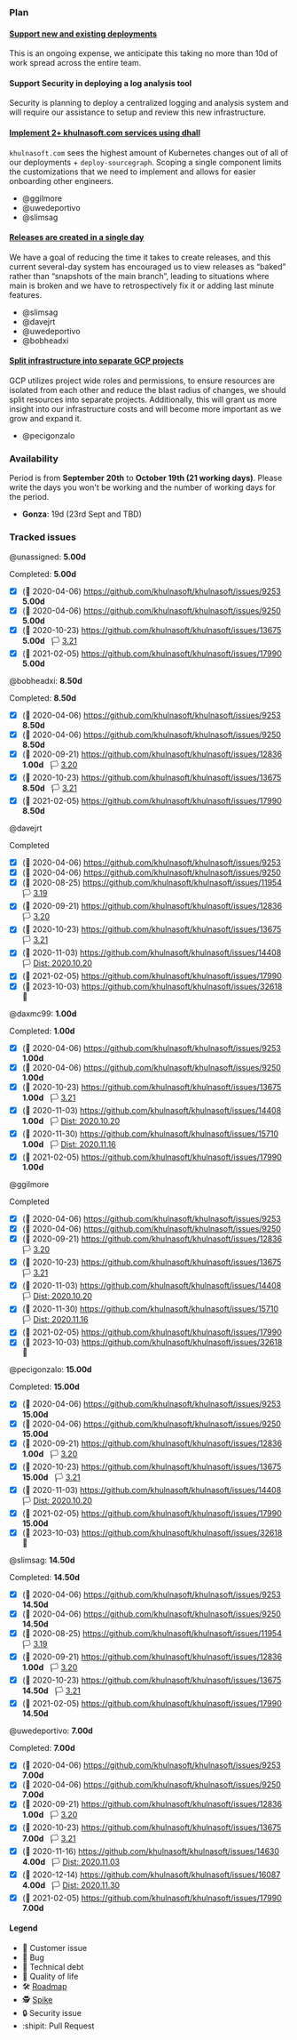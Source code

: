 ### Plan

#### [Support new and existing deployments](https://github.com/orgs/sourcegraph/projects/74)

This is an ongoing expense, we anticipate this taking no more than 10d of work spread across the entire team.

#### Support Security in deploying a log analysis tool

Security is planning to deploy a centralized logging and analysis system and will require our assistance to setup and review this new infrastructure.

#### [Implement 2+ khulnasoft.com services using dhall](https://github.com/orgs/sourcegraph/projects/71)

`khulnasoft.com` sees the highest amount of Kubernetes changes out of all of our deployments + `deploy-sourcegraph`. Scoping a single component limits the customizations that we need to implement and allows for easier onboarding other engineers.

- @ggilmore 
- @uwedeportivo
- @slimsag 

#### [Releases are created in a single day](https://github.com/orgs/sourcegraph/projects/90)

We have a goal of reducing the time it takes to create releases, and this current several-day system has encouraged us to view releases as “baked” rather than “snapshots of the main branch”, leading to situations where main is broken and we have to retrospectively fix it or adding last minute features.

- @slimsag 
- @davejrt 
- @uwedeportivo 
- @bobheadxi 

#### [Split infrastructure into separate GCP projects](https://github.com/orgs/sourcegraph/projects/92)

GCP utilizes project wide roles and permissions, to ensure resources are isolated from each other and reduce the blast radius of changes, we should split resources into separate projects. Additionally, this will grant us more insight into our infrastructure costs and will become more important as we grow and expand it.

- @pecigonzalo 

### Availability

Period is from **September 20th** to **October 19th (21 working days)**. Please write the days you won't be working and the number of working days for the period.

- **Gonza**: 19d (23rd Sept and TBD)

### Tracked issues

<!-- BEGIN WORK -->
<!-- BEGIN ASSIGNEE:  -->
@unassigned: __5.00d__


Completed: __5.00d__
- [x] (🏁 2020-04-06) https://github.com/khulnasoft/khulnasoft/issues/9253  __5.00d__
- [x] (🏁 2020-04-06) https://github.com/khulnasoft/khulnasoft/issues/9250  __5.00d__
- [x] (🏁 2020-10-23) https://github.com/khulnasoft/khulnasoft/issues/13675  __5.00d__   🏳️ [3.21](https://github.com/khulnasoft/khulnasoft/milestone/46)
- [x] (🏁 2021-02-05) https://github.com/khulnasoft/khulnasoft/issues/17990  __5.00d__
<!-- END ASSIGNEE -->

<!-- BEGIN ASSIGNEE: bobheadxi -->
@bobheadxi: __8.50d__


Completed: __8.50d__
- [x] (🏁 2020-04-06) https://github.com/khulnasoft/khulnasoft/issues/9253  __8.50d__
- [x] (🏁 2020-04-06) https://github.com/khulnasoft/khulnasoft/issues/9250  __8.50d__
- [x] (🏁 2020-09-21) https://github.com/khulnasoft/khulnasoft/issues/12836  __1.00d__   🏳️ [3.20](https://github.com/khulnasoft/khulnasoft/milestone/45)
- [x] (🏁 2020-10-23) https://github.com/khulnasoft/khulnasoft/issues/13675  __8.50d__   🏳️ [3.21](https://github.com/khulnasoft/khulnasoft/milestone/46)
- [x] (🏁 2021-02-05) https://github.com/khulnasoft/khulnasoft/issues/17990  __8.50d__
<!-- END ASSIGNEE -->

<!-- BEGIN ASSIGNEE: davejrt -->
@davejrt


Completed
- [x] (🏁 2020-04-06) https://github.com/khulnasoft/khulnasoft/issues/9253 
- [x] (🏁 2020-04-06) https://github.com/khulnasoft/khulnasoft/issues/9250 
- [x] (🏁 2020-08-25) https://github.com/khulnasoft/khulnasoft/issues/11954    🏳️ [3.19](https://github.com/khulnasoft/khulnasoft/milestone/44)
- [x] (🏁 2020-09-21) https://github.com/khulnasoft/khulnasoft/issues/12836    🏳️ [3.20](https://github.com/khulnasoft/khulnasoft/milestone/45)
- [x] (🏁 2020-10-23) https://github.com/khulnasoft/khulnasoft/issues/13675    🏳️ [3.21](https://github.com/khulnasoft/khulnasoft/milestone/46)
- [x] (🏁 2020-11-03) https://github.com/khulnasoft/khulnasoft/issues/14408    🏳️ [Dist: 2020.10.20](https://github.com/khulnasoft/khulnasoft/milestone/56)
- [x] (🏁 2021-02-05) https://github.com/khulnasoft/khulnasoft/issues/17990 
- [x] (🏁 2023-10-03) https://github.com/khulnasoft/khulnasoft/issues/32618  🧶
<!-- END ASSIGNEE -->

<!-- BEGIN ASSIGNEE: daxmc99 -->
@daxmc99: __1.00d__


Completed: __1.00d__
- [x] (🏁 2020-04-06) https://github.com/khulnasoft/khulnasoft/issues/9253  __1.00d__
- [x] (🏁 2020-04-06) https://github.com/khulnasoft/khulnasoft/issues/9250  __1.00d__
- [x] (🏁 2020-10-23) https://github.com/khulnasoft/khulnasoft/issues/13675  __1.00d__   🏳️ [3.21](https://github.com/khulnasoft/khulnasoft/milestone/46)
- [x] (🏁 2020-11-03) https://github.com/khulnasoft/khulnasoft/issues/14408  __1.00d__   🏳️ [Dist: 2020.10.20](https://github.com/khulnasoft/khulnasoft/milestone/56)
- [x] (🏁 2020-11-30) https://github.com/khulnasoft/khulnasoft/issues/15710  __1.00d__   🏳️ [Dist: 2020.11.16](https://github.com/khulnasoft/khulnasoft/milestone/61)
- [x] (🏁 2021-02-05) https://github.com/khulnasoft/khulnasoft/issues/17990  __1.00d__
<!-- END ASSIGNEE -->

<!-- BEGIN ASSIGNEE: ggilmore -->
@ggilmore


Completed
- [x] (🏁 2020-04-06) https://github.com/khulnasoft/khulnasoft/issues/9253 
- [x] (🏁 2020-04-06) https://github.com/khulnasoft/khulnasoft/issues/9250 
- [x] (🏁 2020-09-21) https://github.com/khulnasoft/khulnasoft/issues/12836    🏳️ [3.20](https://github.com/khulnasoft/khulnasoft/milestone/45)
- [x] (🏁 2020-10-23) https://github.com/khulnasoft/khulnasoft/issues/13675    🏳️ [3.21](https://github.com/khulnasoft/khulnasoft/milestone/46)
- [x] (🏁 2020-11-03) https://github.com/khulnasoft/khulnasoft/issues/14408    🏳️ [Dist: 2020.10.20](https://github.com/khulnasoft/khulnasoft/milestone/56)
- [x] (🏁 2020-11-30) https://github.com/khulnasoft/khulnasoft/issues/15710    🏳️ [Dist: 2020.11.16](https://github.com/khulnasoft/khulnasoft/milestone/61)
- [x] (🏁 2021-02-05) https://github.com/khulnasoft/khulnasoft/issues/17990 
- [x] (🏁 2023-10-03) https://github.com/khulnasoft/khulnasoft/issues/32618  🧶
<!-- END ASSIGNEE -->

<!-- BEGIN ASSIGNEE: pecigonzalo -->
@pecigonzalo: __15.00d__


Completed: __15.00d__
- [x] (🏁 2020-04-06) https://github.com/khulnasoft/khulnasoft/issues/9253  __15.00d__
- [x] (🏁 2020-04-06) https://github.com/khulnasoft/khulnasoft/issues/9250  __15.00d__
- [x] (🏁 2020-09-21) https://github.com/khulnasoft/khulnasoft/issues/12836  __1.00d__   🏳️ [3.20](https://github.com/khulnasoft/khulnasoft/milestone/45)
- [x] (🏁 2020-10-23) https://github.com/khulnasoft/khulnasoft/issues/13675  __15.00d__   🏳️ [3.21](https://github.com/khulnasoft/khulnasoft/milestone/46)
- [x] (🏁 2020-11-03) https://github.com/khulnasoft/khulnasoft/issues/14408    🏳️ [Dist: 2020.10.20](https://github.com/khulnasoft/khulnasoft/milestone/56)
- [x] (🏁 2021-02-05) https://github.com/khulnasoft/khulnasoft/issues/17990  __15.00d__
- [x] (🏁 2023-10-03) https://github.com/khulnasoft/khulnasoft/issues/32618  🧶
<!-- END ASSIGNEE -->

<!-- BEGIN ASSIGNEE: slimsag -->
@slimsag: __14.50d__


Completed: __14.50d__
- [x] (🏁 2020-04-06) https://github.com/khulnasoft/khulnasoft/issues/9253  __14.50d__
- [x] (🏁 2020-04-06) https://github.com/khulnasoft/khulnasoft/issues/9250  __14.50d__
- [x] (🏁 2020-08-25) https://github.com/khulnasoft/khulnasoft/issues/11954    🏳️ [3.19](https://github.com/khulnasoft/khulnasoft/milestone/44)
- [x] (🏁 2020-09-21) https://github.com/khulnasoft/khulnasoft/issues/12836  __1.00d__   🏳️ [3.20](https://github.com/khulnasoft/khulnasoft/milestone/45)
- [x] (🏁 2020-10-23) https://github.com/khulnasoft/khulnasoft/issues/13675  __14.50d__   🏳️ [3.21](https://github.com/khulnasoft/khulnasoft/milestone/46)
- [x] (🏁 2021-02-05) https://github.com/khulnasoft/khulnasoft/issues/17990  __14.50d__
<!-- END ASSIGNEE -->

<!-- BEGIN ASSIGNEE: uwedeportivo -->
@uwedeportivo: __7.00d__


Completed: __7.00d__
- [x] (🏁 2020-04-06) https://github.com/khulnasoft/khulnasoft/issues/9253  __7.00d__
- [x] (🏁 2020-04-06) https://github.com/khulnasoft/khulnasoft/issues/9250  __7.00d__
- [x] (🏁 2020-09-21) https://github.com/khulnasoft/khulnasoft/issues/12836  __1.00d__   🏳️ [3.20](https://github.com/khulnasoft/khulnasoft/milestone/45)
- [x] (🏁 2020-10-23) https://github.com/khulnasoft/khulnasoft/issues/13675  __7.00d__   🏳️ [3.21](https://github.com/khulnasoft/khulnasoft/milestone/46)
- [x] (🏁 2020-11-16) https://github.com/khulnasoft/khulnasoft/issues/14630  __4.00d__   🏳️ [Dist: 2020.11.03](https://github.com/khulnasoft/khulnasoft/milestone/55)
- [x] (🏁 2020-12-14) https://github.com/khulnasoft/khulnasoft/issues/16087  __4.00d__   🏳️ [Dist: 2020.11.30](https://github.com/khulnasoft/khulnasoft/milestone/67)
- [x] (🏁 2021-02-05) https://github.com/khulnasoft/khulnasoft/issues/17990  __7.00d__
<!-- END ASSIGNEE -->
<!-- END WORK -->

#### Legend

- 👩 Customer issue
- 🐛 Bug
- 🧶 Technical debt
- 🎩 Quality of life
- 🛠️ [Roadmap](https://docs.google.com/document/d/1cBsE9801DcBF9chZyMnxRdolqM_1c2pPyGQz15QAvYI/edit#heading=h.5nwl5fv52ess)
- 🕵️ [Spike](https://en.wikipedia.org/wiki/Spike_(software_development))
- 🔒 Security issue
- :shipit: Pull Request
